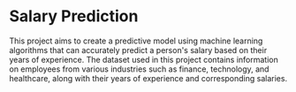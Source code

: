 # Salary Prediction
This project aims to create a predictive model using machine learning algorithms that can accurately predict a person's salary based on their years of experience. The dataset used in this project contains information on employees from various industries such as finance, technology, and healthcare, along with their years of experience and corresponding salaries.
